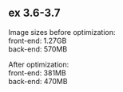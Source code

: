 ## ex 3.6-3.7

Image sizes before optimization:\
front-end: 1.27GB\
back-end: 570MB

After optimization:\
front-end: 381MB\
back-end: 470MB

